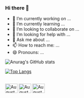 ### Hi there 👋


- 🔭 I’m currently working on ...
- 🌱 I’m currently learning ...
- 👯 I’m looking to collaborate on ...
- 🤔 I’m looking for help with ...
- 💬 Ask me about ...
- 📫 How to reach me: ...
- 😄 Pronouns: ...


![Anurag's GitHub stats](https://github-readme-stats.vercel.app/api?username=augustoCSP&theme=blue-green&show_icons=true)


[![Top Langs](https://github-readme-stats.vercel.app/api/top-langs/?username=augustoCSP)](https://github.com/augustoCSP/github-readme-stats)


<div style='display: inline_block'><br>
<img align='center' alt='Augusto-Js' height='30' width='40' src='https://cdn.jsdelivr.net/gh/devicons/devicon/icons/html5/html5-original-wordmark.svg'>
<img align='center' alt='Augusto-Js' height='30' width='40'src="https://cdn.jsdelivr.net/gh/devicons/devicon/icons/javascript/javascript-original.svg" />
<img align='center' alt='Augusto-Js' height='30' width='40' src="https://cdn.jsdelivr.net/gh/devicons/devicon/icons/css3/css3-original.svg" />

</div>

